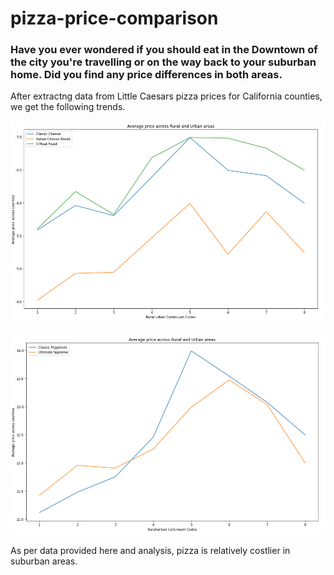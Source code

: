 # pizza-price-comparison

### Have you ever wondered if you should eat in the Downtown of the city you're travelling or on the way back to your suburban home. Did you find any price differences in both areas.

After extractng data from Little Caesars pizza prices for California counties, we get the following trends. 

![Alt text](/Pizza1.png?raw=true "Price Comparison")

![Alt text](/Pizza2.png?raw=true "Price Comparison")



As per data provided here and analysis, pizza is relatively costlier in suburban areas. 
